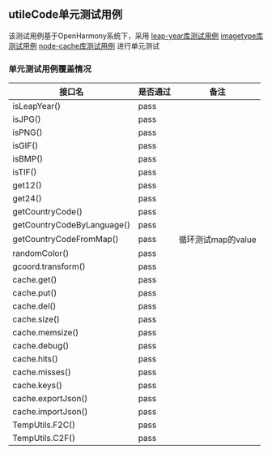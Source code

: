 ## utileCode单元测试用例

该测试用例基于OpenHarmony系统下，采用 
[leap-year库测试用例](https://github.com/sindresorhus/leap-year/blob/main/test.js)
[imagetype库测试用例](https://github.com/fatelei/imagetype/blob/master/test/test_imtype.js)
[node-cache库测试用例](https://github.com/ptarjan/node-cache/blob/master/test.js)
进行单元测试

### 单元测试用例覆盖情况

| 接口名         | 是否通过 | 备注  |
|---------------|------|-----|
| isLeapYear()    | pass |     |
| isJPG()         | pass |     |
| isPNG()         | pass |     |
| isGIF()         | pass |     |
| isBMP()         | pass |     |
| isTIF()         | pass |     |
| get12()         | pass |     |
| get24()         | pass |     |
| getCountryCode()        | pass |     |
| getCountryCodeByLanguage()        | pass |     |
| getCountryCodeFromMap()         | pass |  循环测试map的value   |
| randomColor()         | pass |     |
| gcoord.transform()         | pass |     |
| cache.get()         | pass |     |
| cache.put()         | pass |     |
| cache.del()         | pass |     |
| cache.size()         | pass |     |
| cache.memsize()         | pass |     |
| cache.debug()         | pass |     |
| cache.hits()         | pass |     |
| cache.misses()         | pass |     |
| cache.keys()         | pass |     |
| cache.exportJson()         | pass |     |
| cache.importJson()         | pass |     |
| TempUtils.F2C()         | pass |     |
| TempUtils.C2F()         | pass |     |

